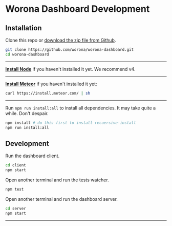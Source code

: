 # Worona Dashboard Development

## Installation

Clone this repo or [download the zip file from Github](https://github.com/worona/worona/archive/master.zip).

```bash
git clone https://github.com/worona/worona-dashboard.git
cd worona-dashboard
```

----

[**Install Node**](https://nodejs.org/en/) if you haven't installed it yet. We recommend v4.

----

[**Install Meteor**](https://www.meteor.com/install) if you haven't installed it yet:

```bash
curl https://install.meteor.com/ | sh
```

----

Run `npm run install:all` to install all dependencies. It may take quite a while. Don't despair.

```bash
npm install # do this first to install recuersive-install
npm run install:all
```

## Development

Run the dashboard client.

```bash
cd client
npm start
```

Open another terminal and run the tests watcher.

```bash
npm test
```

Open another terminal and run the dashboard server.

```bash
cd server
npm start
```

---
